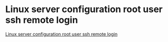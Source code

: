 # Linux server configuration root user ssh remote login
[Linux server configuration root user ssh remote login](https://aiwithcloud.com/2022/09/19/linux_server_configuration_root_user_ssh_remote_login/)